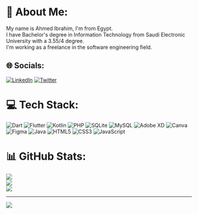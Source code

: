 # 💫 About Me:
My name is Ahmed Ibrahim, I'm from Egypt.<br>I have Bachelor's degree in Information Technology from Saudi Electronic University with a 3.55/4 degree.<br>I'm working as a freelance in the software engineering field.


## 🌐 Socials:
[![LinkedIn](https://img.shields.io/badge/LinkedIn-%230077B5.svg?logo=linkedin&logoColor=white)](https://linkedin.com/in/ahmed-hassan-dev) [![Twitter](https://img.shields.io/badge/Twitter-%231DA1F2.svg?logo=Twitter&logoColor=white)](https://twitter.com/AH_2ED) 

# 💻 Tech Stack:
![Dart](https://img.shields.io/badge/dart-%230175C2.svg?style=flat&logo=dart&logoColor=white) ![Flutter](https://img.shields.io/badge/Flutter-%2302569B.svg?style=flat&logo=Flutter&logoColor=white) ![Kotlin](https://img.shields.io/badge/kotlin-%230095D5.svg?style=flat&logo=kotlin&logoColor=white) ![PHP](https://img.shields.io/badge/php-%23777BB4.svg?style=flat&logo=php&logoColor=white) ![SQLite](https://img.shields.io/badge/sqlite-%2307405e.svg?style=flat&logo=sqlite&logoColor=white) ![MySQL](https://img.shields.io/badge/mysql-%2300f.svg?style=flat&logo=mysql&logoColor=white) ![Adobe XD](https://img.shields.io/badge/Adobe%20XD-470137?style=flat&logo=Adobe%20XD&logoColor=#FF61F6) ![Canva](https://img.shields.io/badge/Canva-%2300C4CC.svg?style=flat&logo=Canva&logoColor=white) 	![Figma](https://img.shields.io/badge/figma-%23F24E1E.svg?style=flat&logo=figma&logoColor=white) ![Java](https://img.shields.io/badge/java-%23ED8B00.svg?style=flat&logo=java&logoColor=white) ![HTML5](https://img.shields.io/badge/html5-%23E34F26.svg?style=flat&logo=html5&logoColor=white) ![CSS3](https://img.shields.io/badge/css3-%231572B6.svg?style=flat&logo=css3&logoColor=white) ![JavaScript](https://img.shields.io/badge/javascript-%23323330.svg?style=flat&logo=javascript&logoColor=%23F7DF1E)
# 📊 GitHub Stats:
![](https://github-readme-stats.vercel.app/api?username=AHED200&theme=dark&hide_border=true&include_all_commits=true&count_private=true)<br/>
![](https://github-readme-streak-stats.herokuapp.com/?user=AHED200&theme=dark&hide_border=true)<br/>
![](https://github-readme-stats.vercel.app/api/top-langs/?username=AHED200&theme=dark&hide_border=true&include_all_commits=true&count_private=true&layout=compact)


---
[![](https://visitcount.itsvg.in/api?id=AHED200&icon=0&color=9)](https://visitcount.itsvg.in)

<!-- created with GPRM ( https://gprm.itsvg.in ) -->